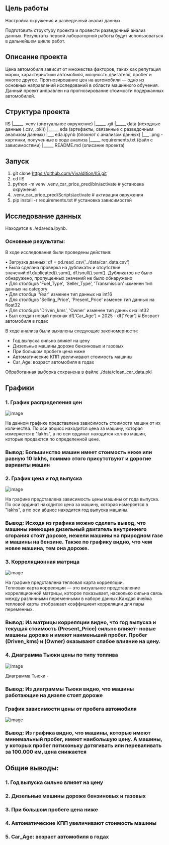 ## Цель работы 

 Настройка окружения и разведочный анализ данных. 

 Подготовить структуру проекта и провести разведочный анализ данных. Результаты первой лабораторной работы будут использоваться в дальнейшем цикле работ.

## Описание проекта

 Цена автомобиля зависит от множества факторов, таких как репутация марки, характеристики автомобиля, мощность двигателя, пробег и многое другое. Прогнозирование цен на автомобили — одно из основных направлений исследований в области машинного обучения. <br/>
 Данный проект анправлен на прогнозирование стоимости подержанных автомобилей.
## Структура проекта

IIS
 |_____ .venv (виртуальное окружение)
 |_____ .git
 |_____ data (исходные данные (.csv, .pkl))
 |_____ eda (артефакты, связанные с разведочным анализом данных)
    |___ eda.ipynb (блокнот с анализом данных)
    |___ .png - картинки, полученные в ходе анализа
 |_____ requirements.txt (файл с зависимостями)
 |_____ README.md (описание проекта)

## Запуск

1. git clone https://github.com/Vivaldition/IIS.git
2. cd IIS
3. python -m venv .venv_car_price_pred/bin/activate # установка окружения
4. .venv_car_price_pred\Scripts\activate # активация окружения
5. pip install -r requirements.txt # установка зависимостей

## Исследование данных
Находится в ./eda/eda.ipynb.

### Основные результаты:

В ходе исследования были проведены действия:

• Загрузка данных: df = pd.read_csv('../data/car_data.csv') <br/>
• Была сделана проверка на дубликаты и отсутствие значений:df.duplicated().sum(), df.isnull().sum(). Дубликатов не было обнаружено, пропущенных значений не было обнаружено <br/>
• Для столбцов 'Fuel_Type', 'Seller_Type', 'Transmission' изменен тип данных на category <br/>
• Для столбца 'Year' изменен тип данных на int16 <br/>
• Для столбцов 'Selling_Price', 'Present_Price' изменен тип данных на float32 <br/>
• Для столбцов 'Driven_kms', 'Owner' изменен тип данных на int32 <br/>
• Был создан новый признак df['Car_Age'] = 2025 - df['Year']  # Возраст автомобиля в годах <br/>

В ходе анализа были выявлены следующие закономерности:

- Год выпуска сильно влияет на цену <br/>
- Дизельные машины дороже бензиновых и газовых <br/>
- При большом пробеге цена ниже <br/>
- Автоматические КПП увеличивают стоимость машины <br/>
- Car_Age: возраст автомобиля в годах <br/>

Обработанная выборка сохранена в файле ./data/clean_car_data.pkl

## Графики

### 1. График распределения цен

![image](https://github.com/Vivaldition/IIS/blob/main/eda/цены_машин.png)

На данном графике представлена зависимость стоимости машин от их количества. По оси абцисс находится цена за машину, которая измеряется в "lakhs", а по оси ординат находится кол-во машин, которые продаются по определенной цене.

### Вывод: Большинство машин имеет стоимость ниже или равную 10 lakhs, помимо этого присутствуют и дорогие варианты машин

### 2. График цена и год выпуска

![image](https://github.com/Vivaldition/IIS/blob/main/eda/цена%20и%20год.png)

На графике представлена зависимость цены машины от года выпуска. По оси ординат находится цена за машину, которая измеряется в "lakhs", а по оси абцисс находится год выпуска машины.

### Вывод: Исходя из графика можно сделать вывод, что машины имеющие дизельный двигатель внутреннего сгорания стоят дороже, нежели машины на природном газе и машины на бензине. Также по графику видно, что чем новее машина, тем она дороже.

### 3. Корреляционная матрица

![image](https://github.com/Vivaldition/IIS/blob/main/eda/корреляционная_матрица.png)

На графике представлена тепловая карта корреляции. <br/>
Тепловая карта корреляции — это визуальное представление корреляционной матрицы, которое показывает, насколько сильна связь между различными переменными в наборе данных.Каждая ячейка тепловой карты отображает коэффициент корреляции для пары переменных. <br/>


### Вывод: Из матрицы корреляции видно, что год выпуска и текущая стоимость (Present_Price) сильно влияет- новые машины дороже и имеют наименьший пробег. Пробег (Driven_kms) и (Owner) оказывают слабое влияние на цену.

### 4. Диаграмма Тьюки цены по типу топлива

![image](https://github.com/Vivaldition/IIS/blob/main/eda/цена_по_типам_топлива.png)

Диаграмма Тьюки - 

### Вывод: Из диаграммы Тьюки видно, что машины работающие на дизеле стоят дороже

### График зависимости цены от пробега автомобиля


![image](https://github.com/Vivaldition/IIS/blob/main/eda/цена_от_пробега.png)

### Вывод: Из графика видно, что машины, которые имеют минимальный пробег, имеют наибольшую цену. А машины, у которых пробег потихоньку дотягивать или переваливать за 100.000 км, цена снижается

## Общие выводы:

### 1. Год выпуска сильно влияет на цену <br/>
### 2. Дизельные машины дороже бензиновых и газовых <br/>
### 3. При большом пробеге цена ниже <br/>
### 4. Автоматические КПП увеличивают стоимость машины <br/>
### 5. Car_Age: возраст автомобиля в годах <br/>


 
